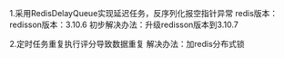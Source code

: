 1.采用RedisDelayQueue实现延迟任务，反序列化报空指针异常
redis版本：
redisson版本：3.10.6
初步解决办法：升级redisson版本到3.10.7

2.定时任务重复执行评分导致数据重复
解决办法：加redis分布式锁